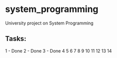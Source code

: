 # system_programming
University project on System Programming
## Tasks:
  1 - Done
  2 - Done
  3 - Done
  4
  5
  6
  7
  8
  9
  10
  11
  12
  13
  14
